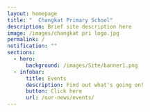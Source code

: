 ```yaml
---
layout: homepage
title: "  Changkat Primary School"
description: Brief site description here
image: /images/changkat pri logo.jpg
permalink: /
notification: ""
sections:
  - hero:
      background: /images/Site/banner1.png
  - infobar:
      title: Events
      description: Find out what's going on!
      button: Click here
      url: /our-news/events/
---
```


